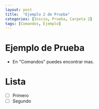 ```yaml
---
layout: post
title:  "Ejemplo 2 de Prueba"
categories: [Inicio, Prueba, Carpeta 2]
tags: [Comandos, Ejemplo]
---
```


# Ejemplo de Prueba

- En "Comandos" puedes encontrar mas.
# Lista 
- [ ] Primero
- [ ] Segundo
